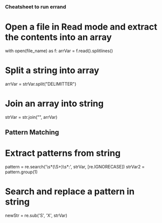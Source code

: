 ### Cheatsheet to run errand

# Open a file in Read mode and extract the contents into an array 
with open(file_name) as f:
  arrVar = f.read().splitlines()
  
# Split a string into array 
arrVar = strVar.split("DELIMITTER")

# Join an array into string 
strVar = str.join("", arrVar)

## Pattern Matching 
# Extract patterns from string 
pattern = re.search('\s*(\S+)\s*:', strVar, [re.IGNORECASE]) 
strVar2 = pattern.group(1)

# Search and replace a pattern in string 
newStr = re.sub('S', 'X', strVar)

